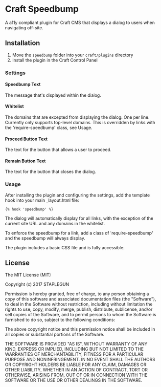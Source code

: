 # Craft Speedbump

A a11y compliant plugin for Craft CMS that displays a dialog to users when navigating off-site.

## Installation
1. Move the `speedbump` folder into your `craft/plugins` directory
2. Install the plugin in the Craft Control Panel

### Settings

#### Speedbump Text

The message that's displayed within the dialog.

#### Whitelist

The domains that are excepted from displaying the dialog. One per line. Currently only supports top-level domains. This is overridden by links with the 'require-speedbump' class, see Usage.

#### Proceed Button Text

The text for the button that allows a user to proceed.

#### Remain Button Text

The text for the button that closes the dialog.

### Usage

After installing the plugin and configuring the settings, add the template hook into your main _layout.html file:

`{% hook 'speedbump' %}`

 The dialog will automatically display for all links, with the exception of the current site URL and any domains in the whitelist.

To enforce the speedbump for a link, add a class of 'require-speedbump' and the speedbump will always display.

The plugin includes a basic CSS file and is fully accessible.

## License

The MIT License (MIT)

Copyright (c) 2017 STAPLEGUN

Permission is hereby granted, free of charge, to any person obtaining a copy
of this software and associated documentation files (the "Software"), to deal
in the Software without restriction, including without limitation the rights
to use, copy, modify, merge, publish, distribute, sublicense, and/or sell
copies of the Software, and to permit persons to whom the Software is
furnished to do so, subject to the following conditions:

The above copyright notice and this permission notice shall be included in all
copies or substantial portions of the Software.

THE SOFTWARE IS PROVIDED "AS IS", WITHOUT WARRANTY OF ANY KIND, EXPRESS OR
IMPLIED, INCLUDING BUT NOT LIMITED TO THE WARRANTIES OF MERCHANTABILITY,
FITNESS FOR A PARTICULAR PURPOSE AND NONINFRINGEMENT. IN NO EVENT SHALL THE
AUTHORS OR COPYRIGHT HOLDERS BE LIABLE FOR ANY CLAIM, DAMAGES OR OTHER
LIABILITY, WHETHER IN AN ACTION OF CONTRACT, TORT OR OTHERWISE, ARISING FROM,
OUT OF OR IN CONNECTION WITH THE SOFTWARE OR THE USE OR OTHER DEALINGS IN THE
SOFTWARE.
